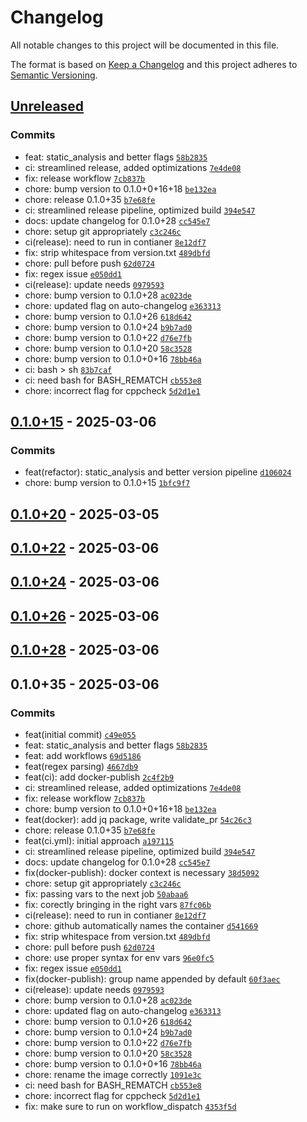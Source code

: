 # Changelog

All notable changes to this project will be documented in this file.

The format is based on [Keep a Changelog](https://keepachangelog.com/en/1.0.0/)
and this project adheres to [Semantic Versioning](https://semver.org/spec/v2.0.0.html).

## [Unreleased](https://github.com/krakjn/timbre/compare/0.1.0+15...HEAD)

### Commits

- feat: static_analysis and better flags [`58b2835`](https://github.com/krakjn/timbre/commit/58b2835afb19d9f9e6ba5ad82b00159fb77b19d6)
- ci: streamlined release, added optimizations [`7e4de08`](https://github.com/krakjn/timbre/commit/7e4de0872419a61e84959c6d145e7992e24af341)
- fix: release workflow [`7cb837b`](https://github.com/krakjn/timbre/commit/7cb837bd84a28685c37b2f7ecc1ed2285c2b0155)
- chore: bump version to 0.1.0+0+16+18 [`be132ea`](https://github.com/krakjn/timbre/commit/be132ea47ed856a91be406ecb1956337294809d6)
- chore: release 0.1.0+35 [`b7e68fe`](https://github.com/krakjn/timbre/commit/b7e68fe7d19202e93fc735d8f4cdff9ad10ed596)
- ci: streamlined release pipeline, optimized build [`394e547`](https://github.com/krakjn/timbre/commit/394e5475fe1c80168c24f340d20012484d8b6368)
- docs: update changelog for 0.1.0+28 [`cc545e7`](https://github.com/krakjn/timbre/commit/cc545e736128679070a11c06eca9b54b65a9cf39)
- chore: setup git appropriately [`c3c246c`](https://github.com/krakjn/timbre/commit/c3c246cc1a80686168a78db718a4f95e2062a685)
- ci(release): need to run in contianer [`8e12df7`](https://github.com/krakjn/timbre/commit/8e12df70aae648ce85a1d2820450b86e49801564)
- fix: strip whitespace from version.txt [`489dbfd`](https://github.com/krakjn/timbre/commit/489dbfd3b793d836fe3c7c18d02a6961a5ce2f1a)
- chore: pull before push [`62d0724`](https://github.com/krakjn/timbre/commit/62d072435d284d0eb4a0134640f7dae8fb8a0beb)
- fix: regex issue [`e050dd1`](https://github.com/krakjn/timbre/commit/e050dd11a4b76b23aa808a07440a6cbd35a33430)
- ci(release): update needs [`0979593`](https://github.com/krakjn/timbre/commit/097959376bc63a5cb1ab76febf60ad2886829d8a)
- chore: bump version to 0.1.0+28 [`ac023de`](https://github.com/krakjn/timbre/commit/ac023de0a7b52faa192696ed20a37ef8ec823954)
- chore: updated flag on auto-changelog [`e363313`](https://github.com/krakjn/timbre/commit/e36331381d3f6cd3706ed598a8073cd2c3144cd8)
- chore: bump version to 0.1.0+26 [`618d642`](https://github.com/krakjn/timbre/commit/618d6420a5c12bebc441dcd66be4f1a6caff0854)
- chore: bump version to 0.1.0+24 [`b9b7ad0`](https://github.com/krakjn/timbre/commit/b9b7ad0c993cb2ebdb5d9f2749ecdbc4017e2715)
- chore: bump version to 0.1.0+22 [`d76e7fb`](https://github.com/krakjn/timbre/commit/d76e7fb0d1341b3936537b539eac04a0655fa56d)
- chore: bump version to 0.1.0+20 [`58c3528`](https://github.com/krakjn/timbre/commit/58c352880df155bf759c4966e165b489742e4401)
- chore: bump version to 0.1.0+0+16 [`78bb46a`](https://github.com/krakjn/timbre/commit/78bb46a08f2c477934230bd36ac329fa8fb7fa50)
- ci: bash &gt; sh [`83b7caf`](https://github.com/krakjn/timbre/commit/83b7caf6361f1314b79872894de06abeb72ccbcd)
- ci: need bash for BASH_REMATCH [`cb553e8`](https://github.com/krakjn/timbre/commit/cb553e88b2ab6c3498b41b6f84600554e2f1067a)
- chore: incorrect flag for cppcheck [`5d2d1e1`](https://github.com/krakjn/timbre/commit/5d2d1e1c649278e3dec5f178e3fdbcfc0602b8e9)

## [0.1.0+15](https://github.com/krakjn/timbre/compare/0.1.0+20...0.1.0+15) - 2025-03-06

### Commits

- feat(refactor): static_analysis and better version pipeline [`d106024`](https://github.com/krakjn/timbre/commit/d106024258c4e92a5960d6f375002d8cf69a6042)
- chore: bump version to 0.1.0+15 [`1bfc9f7`](https://github.com/krakjn/timbre/commit/1bfc9f7a4eeb94a2f7b4cd55f59060455a146a6a)

## [0.1.0+20](https://github.com/krakjn/timbre/compare/0.1.0+22...0.1.0+20) - 2025-03-05

## [0.1.0+22](https://github.com/krakjn/timbre/compare/0.1.0+24...0.1.0+22) - 2025-03-06

## [0.1.0+24](https://github.com/krakjn/timbre/compare/0.1.0+26...0.1.0+24) - 2025-03-06

## [0.1.0+26](https://github.com/krakjn/timbre/compare/0.1.0+28...0.1.0+26) - 2025-03-06

## [0.1.0+28](https://github.com/krakjn/timbre/compare/0.1.0+35...0.1.0+28) - 2025-03-06

## 0.1.0+35 - 2025-03-06

### Commits

- feat(initial commit) [`c49e055`](https://github.com/krakjn/timbre/commit/c49e05508e9c2809c787fff1b679d2c7119ffb99)
- feat: static_analysis and better flags [`58b2835`](https://github.com/krakjn/timbre/commit/58b2835afb19d9f9e6ba5ad82b00159fb77b19d6)
- feat: add workflows [`69d5186`](https://github.com/krakjn/timbre/commit/69d5186783c82ec7692f0dbf8095398210ab7855)
- feat(regex parsing) [`4667db9`](https://github.com/krakjn/timbre/commit/4667db9cb2b6db32009901bf0d61a104724233c6)
- feat(ci): add docker-publish [`2c4f2b9`](https://github.com/krakjn/timbre/commit/2c4f2b9d36cb188a77eb52e42bed8a92683fa72a)
- ci: streamlined release, added optimizations [`7e4de08`](https://github.com/krakjn/timbre/commit/7e4de0872419a61e84959c6d145e7992e24af341)
- fix: release workflow [`7cb837b`](https://github.com/krakjn/timbre/commit/7cb837bd84a28685c37b2f7ecc1ed2285c2b0155)
- chore: bump version to 0.1.0+0+16+18 [`be132ea`](https://github.com/krakjn/timbre/commit/be132ea47ed856a91be406ecb1956337294809d6)
- feat(docker): add jq package, write validate_pr [`54c26c3`](https://github.com/krakjn/timbre/commit/54c26c3932eba1d8a3ec4990b7295ac462d04eb9)
- chore: release 0.1.0+35 [`b7e68fe`](https://github.com/krakjn/timbre/commit/b7e68fe7d19202e93fc735d8f4cdff9ad10ed596)
- feat(ci.yml): initial approach [`a197115`](https://github.com/krakjn/timbre/commit/a19711596198ef306805e95e1c1cc810f485a745)
- ci: streamlined release pipeline, optimized build [`394e547`](https://github.com/krakjn/timbre/commit/394e5475fe1c80168c24f340d20012484d8b6368)
- docs: update changelog for 0.1.0+28 [`cc545e7`](https://github.com/krakjn/timbre/commit/cc545e736128679070a11c06eca9b54b65a9cf39)
- fix(docker-publish): docker context is necessary [`38d5092`](https://github.com/krakjn/timbre/commit/38d5092ce1de1654121aaf209354eb8bed281394)
- chore: setup git appropriately [`c3c246c`](https://github.com/krakjn/timbre/commit/c3c246cc1a80686168a78db718a4f95e2062a685)
- fix: passing vars to the next job [`50abaa6`](https://github.com/krakjn/timbre/commit/50abaa662f57b4b609f43ec8c469094fb464ad77)
- fix: corectly bringing in the right vars [`87fc06b`](https://github.com/krakjn/timbre/commit/87fc06bb6b4970dbdf87ddff1455102b67c563b2)
- ci(release): need to run in contianer [`8e12df7`](https://github.com/krakjn/timbre/commit/8e12df70aae648ce85a1d2820450b86e49801564)
- chore: github automatically names the container [`d541669`](https://github.com/krakjn/timbre/commit/d541669c41fb722e9c6f93d72eba3a13986616d3)
- fix: strip whitespace from version.txt [`489dbfd`](https://github.com/krakjn/timbre/commit/489dbfd3b793d836fe3c7c18d02a6961a5ce2f1a)
- chore: pull before push [`62d0724`](https://github.com/krakjn/timbre/commit/62d072435d284d0eb4a0134640f7dae8fb8a0beb)
- chore: use proper syntax for env vars [`96e0fc5`](https://github.com/krakjn/timbre/commit/96e0fc57b8f1aab4d21fe3df725e0971d99c414a)
- fix: regex issue [`e050dd1`](https://github.com/krakjn/timbre/commit/e050dd11a4b76b23aa808a07440a6cbd35a33430)
- fix(docker-publish): group name appended by default [`60f3aec`](https://github.com/krakjn/timbre/commit/60f3aecb8ff06b8e8c522aff133e9ab55cd4f0f6)
- ci(release): update needs [`0979593`](https://github.com/krakjn/timbre/commit/097959376bc63a5cb1ab76febf60ad2886829d8a)
- chore: bump version to 0.1.0+28 [`ac023de`](https://github.com/krakjn/timbre/commit/ac023de0a7b52faa192696ed20a37ef8ec823954)
- chore: updated flag on auto-changelog [`e363313`](https://github.com/krakjn/timbre/commit/e36331381d3f6cd3706ed598a8073cd2c3144cd8)
- chore: bump version to 0.1.0+26 [`618d642`](https://github.com/krakjn/timbre/commit/618d6420a5c12bebc441dcd66be4f1a6caff0854)
- chore: bump version to 0.1.0+24 [`b9b7ad0`](https://github.com/krakjn/timbre/commit/b9b7ad0c993cb2ebdb5d9f2749ecdbc4017e2715)
- chore: bump version to 0.1.0+22 [`d76e7fb`](https://github.com/krakjn/timbre/commit/d76e7fb0d1341b3936537b539eac04a0655fa56d)
- chore: bump version to 0.1.0+20 [`58c3528`](https://github.com/krakjn/timbre/commit/58c352880df155bf759c4966e165b489742e4401)
- chore: bump version to 0.1.0+0+16 [`78bb46a`](https://github.com/krakjn/timbre/commit/78bb46a08f2c477934230bd36ac329fa8fb7fa50)
- chore: rename the image correctly [`1091e3c`](https://github.com/krakjn/timbre/commit/1091e3c1fdfa464aaaa96b5615e4226c32af97b7)
- ci: need bash for BASH_REMATCH [`cb553e8`](https://github.com/krakjn/timbre/commit/cb553e88b2ab6c3498b41b6f84600554e2f1067a)
- chore: incorrect flag for cppcheck [`5d2d1e1`](https://github.com/krakjn/timbre/commit/5d2d1e1c649278e3dec5f178e3fdbcfc0602b8e9)
- fix: make sure to run on workflow_dispatch [`4353f5d`](https://github.com/krakjn/timbre/commit/4353f5def9e36135ff2371b60de71b270d15399a)
